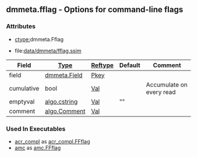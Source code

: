 ## dmmeta.fflag - Options for command-line flags


### Attributes
<a href="#attributes"></a>
<!-- dev.mdmark  mdmark:MDSECTION  state:BEG_AUTO  param:Attributes -->
* [ctype:](/txt/ssimdb/dmmeta/ctype.md)dmmeta.Fflag

* file:[data/dmmeta/fflag.ssim](/data/dmmeta/fflag.ssim)

|Field|[Type](/txt/ssimdb/dmmeta/ctype.md)|[Reftype](/txt/ssimdb/dmmeta/reftype.md)|Default|Comment|
|---|---|---|---|---|
|field|[dmmeta.Field](/txt/ssimdb/dmmeta/field.md)|[Pkey](/txt/exe/amc/reftypes.md#pkey)|||
|cumulative|bool|[Val](/txt/exe/amc/reftypes.md#val)||Accumulate on every read|
|emptyval|[algo.cstring](/txt/protocol/algo/cstring.md)|[Val](/txt/exe/amc/reftypes.md#val)|""||
|comment|[algo.Comment](/txt/protocol/algo/Comment.md)|[Val](/txt/exe/amc/reftypes.md#val)|||

<!-- dev.mdmark  mdmark:MDSECTION  state:END_AUTO  param:Attributes -->

### Used In Executables
<a href="#used-in-executables"></a>
<!-- dev.mdmark  mdmark:MDSECTION  state:BEG_AUTO  param:ImdbUses -->

* [acr_compl](/txt/exe/acr_compl/internals.md) as [acr_compl.FFflag](/txt/exe/acr_compl/internals.md#acr_compl-ffflag)
* [amc](/txt/exe/amc/internals.md) as [amc.FFflag](/txt/exe/amc/internals.md#amc-ffflag)

<!-- dev.mdmark  mdmark:MDSECTION  state:END_AUTO  param:ImdbUses -->

